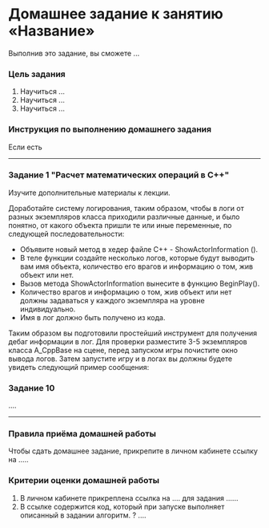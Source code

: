 # Домашнее задание к занятию «Название»

Выполнив это задание, вы сможете ... 

### Цель задания

1. Научиться ...
2. Научиться ...
3. Научиться ...

### Инструкция по выполнению домашнего задания

Если есть

------

### Задание 1 "Расчет математических операций в С++"

Изучите дополнительные материалы к лекции.

Доработайте систему логирования, таким образом, чтобы в логи от разных экземпляров класса приходили различные данные, и было понятно, от какого объекта пришли те или иные переменные, по следующей последовательности:
* Объявите новый метод в хедер файле С++ - ShowActorInformation ().
* В теле функции создайте несколько логов, которые будут выводить вам имя объекта, количество его врагов и информацию о том, жив объект или нет.
* Вызов метода ShowActorInformation вынесите в функцию BeginPlay(). 
* Количество врагов и информацию о том, жив объект или нет должны задаваться у каждого экземпляра на уровне индивидуально.
* Имя в лог должно быть получено из кода.

Таким образом вы подготовили простейший инструмент для получения дебаг информации в лог. Для проверки разместите 3-5 экземпляров класса A_CppBase на сцене, перед запуском игры почистите окно вывода логов. Затем запустите игру и в логах вы должны будете увидеть следующий пример сообщения:


### Задание 10

....

------

### Правила приёма домашней работы

Чтобы сдать домашнее задание, прикрепите в личном кабинете ссылку на .....

### Критерии оценки домашней работы

1. В личном кабинете прикреплена ссылка на .... для задания ......
2. В ссылке содержится код, который при запуске выполняет описанный в задании алгоритм. ? ....

